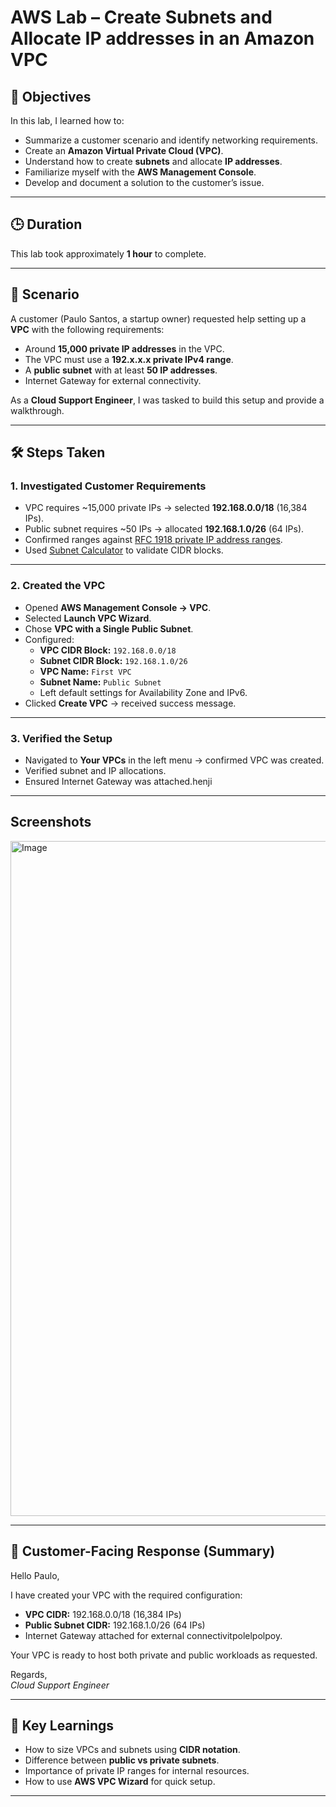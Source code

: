 # AWS Lab – Create Subnets and Allocate IP addresses in an Amazon VPC

## 🎯 Objectives
In this lab, I learned how to:
- Summarize a customer scenario and identify networking requirements.
- Create an **Amazon Virtual Private Cloud (VPC)**.
- Understand how to create **subnets** and allocate **IP addresses**.
- Familiarize myself with the **AWS Management Console**.
- Develop and document a solution to the customer’s issue.

---

## 🕒 Duration
This lab took approximately **1 hour** to complete.

---

## 📌 Scenario
A customer (Paulo Santos, a startup owner) requested help setting up a **VPC** with the following requirements:
- Around **15,000 private IP addresses** in the VPC.
- The VPC must use a **192.x.x.x private IPv4 range**.
- A **public subnet** with at least **50 IP addresses**.
- Internet Gateway for external connectivity.

As a **Cloud Support Engineer**, I was tasked to build this setup and provide a walkthrough.

---

## 🛠️ Steps Taken

### 1. Investigated Customer Requirements
- VPC requires ~15,000 private IPs → selected **192.168.0.0/18** (16,384 IPs).
- Public subnet requires ~50 IPs → allocated **192.168.1.0/26** (64 IPs).
- Confirmed ranges against [RFC 1918 private IP address ranges](https://datatracker.ietf.org/doc/html/rfc1918).
- Used [Subnet Calculator](https://www.subnet-calculator.com/) to validate CIDR blocks.

---

### 2. Created the VPC
- Opened **AWS Management Console → VPC**.
- Selected **Launch VPC Wizard**.
- Chose **VPC with a Single Public Subnet**.
- Configured:
  - **VPC CIDR Block:** `192.168.0.0/18`
  - **Subnet CIDR Block:** `192.168.1.0/26`
  - **VPC Name:** `First VPC`
  - **Subnet Name:** `Public Subnet`
  - Left default settings for Availability Zone and IPv6.
- Clicked **Create VPC** → received success message.

---

### 3. Verified the Setup
- Navigated to **Your VPCs** in the left menu → confirmed VPC was created.
- Verified subnet and IP allocations.
- Ensured Internet Gateway was attached.henji

---
## Screenshots
<img width="1920" height="1080" alt="Image" src="https://github.com/user-attachments/assets/ca8794dd-2ccb-40c2-80c3-0a97ace2ef83" />

---

## 📩 Customer-Facing Response (Summary)
Hello Paulo,  

I have created your VPC with the required configuration:  
- **VPC CIDR:** 192.168.0.0/18 (16,384 IPs)  
- **Public Subnet CIDR:** 192.168.1.0/26 (64 IPs)  
- Internet Gateway attached for external connectivitpolelpolpoy.  

Your VPC is ready to host both private and public workloads as requested.  

Regards,  
*Cloud Support Engineer*  

---

## 📝 Key Learnings
- How to size VPCs and subnets using **CIDR notation**.  
- Difference between **public vs private subnets**.  
- Importance of private IP ranges for internal resources.  
- How to use **AWS VPC Wizard** for quick setup.

---
